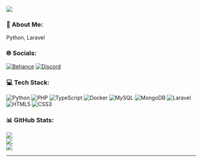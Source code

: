[![](https://visitcount.itsvg.in/api?id=vict5dev&icon=1&color=2)](https://visitcount.itsvg.in)

### 💫 About Me:
Python, Laravel<br>


### 🌐 Socials:
[![Behance](https://img.shields.io/badge/Behance-1769ff?logo=behance&logoColor=white)](https://behance.net/vict5dev) [![Discord](https://img.shields.io/badge/Discord-%237289DA.svg?logo=discord&logoColor=white)](htttps://discord.gg/vict5dev) 

### 💻 Tech Stack:
![Python](https://img.shields.io/badge/python-3670A0?style=flat&logo=python&logoColor=ffdd54) ![PHP](https://img.shields.io/badge/php-%23777BB4.svg?style=flat&logo=php&logoColor=white) ![TypeScript](https://img.shields.io/badge/typescript-%23007ACC.svg?style=flat&logo=typescript&logoColor=white) ![Docker](https://img.shields.io/badge/docker-%230db7ed.svg?style=flat&logo=docker&logoColor=white) ![MySQL](https://img.shields.io/badge/mysql-%2300f.svg?style=flat&logo=mysql&logoColor=white) ![MongoDB](https://img.shields.io/badge/MongoDB-%234ea94b.svg?style=flat&logo=mongodb&logoColor=white) ![Laravel](https://img.shields.io/badge/laravel-%23FF2D20.svg?style=flat&logo=laravel&logoColor=white) ![HTML5](https://img.shields.io/badge/html5-%23E34F26.svg?style=flat&logo=html5&logoColor=white) ![CSS3](https://img.shields.io/badge/css3-%231572B6.svg?style=flat&logo=css3&logoColor=white)
### 📊 GitHub Stats:
![](https://github-readme-stats.vercel.app/api?username=vict5dev&theme=radical&hide_border=false&include_all_commits=false&count_private=false)<br/>
![](https://github-readme-streak-stats.herokuapp.com/?user=vict5dev&theme=radical&hide_border=false)<br/>
![](https://github-readme-stats.vercel.app/api/top-langs/?username=vict5dev&theme=radical&hide_border=false&include_all_commits=false&count_private=false&layout=compact)

---
